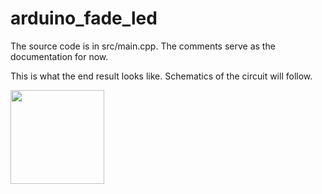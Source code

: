 # arduino_fade_led

The source code is in src/main.cpp. The comments serve as the documentation for now.

This is what the end result looks like. Schematics of the circuit will follow.

<img src="https://github.com/chrisdobbins/arduino_fade_led/raw/master/lamp.gif" width="150">
